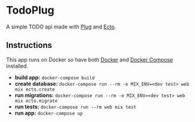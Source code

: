 # TodoPlug

A simple TODO api made with [Plug](https://github.com/elixir-lang/plug) and [Ecto](https://github.com/elixir-ecto/ecto).

## Instructions

This app runs on Docker so have both [Docker](https://www.docker.com/get-docker) and [Docker Compose](https://docs.docker.com/compose/install) installed.

- __build app:__ `docker-compose build`
- __create database:__ `docker-compose run --rm -e MIX_ENV=<dev test> web mix ecto.create`
- __run migrations:__ `docker-compose run --rm -e MIX_ENV=<dev test> web mix ecto.migrate`
- __run tests:__ `docker-compose run --rm web mix test`
- __run app:__ `docker-compose up`
